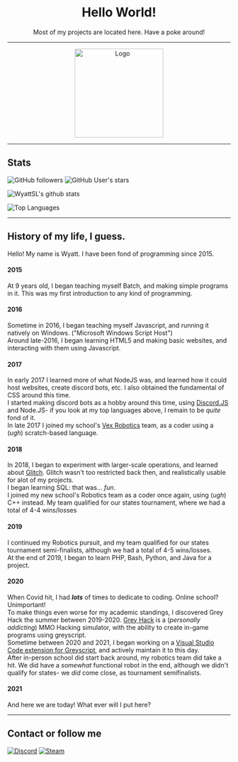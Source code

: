 <h1 align="center">Hello World!</h1>
<p align="center">Most of my projects are located here. Have a poke around!</p>

***

<p align="center">
  <img alt="Logo" src="./logo.jpg" width="200" height="200">
</p>

***

## Stats

![GitHub followers](https://img.shields.io/github/followers/WyattSL?color=555555&label=Followers&logo=github)
![GitHub User's stars](https://img.shields.io/github/stars/WyattSL?affiliations=OWNER%2CCOLLABORATOR%2CORGANIZATION_MEMBER&color=555555&label=My%20stars&logo=github)

![WyattSL's github stats](https://github-readme-stats.vercel.app/api?username=WyattSL&show_icons=true&theme=dark&include_all_commits=true&count_private=true&disable_animations=true)

![Top Languages](https://github-readme-stats.vercel.app/api/top-langs/?username=WyattSL&langs_count=10&layout=compact&theme=dark)

***

## History of my life, I guess.

Hello! My name is Wyatt. I have been fond of programming since 2015.

#### 2015
At 9 years old, I began teaching myself Batch, and making simple programs in it. This was my first introduction to any kind of programming.

#### 2016
Sometime in 2016, I began teaching myself Javascript, and running it natively on Windows. ("Microsoft Windows Script Host")<br>
Around late-2016, I began learning HTML5 and making basic websites, and interacting with them using Javascript.

#### 2017
In early 2017 I learned more of what NodeJS was, and learned how it could host websites, create discord bots, etc. I also obtained the fundamental of CSS around this time.<br>
I started making discord bots as a hobby around this time, using [Discord.JS](https://discord.js.org) and Node.JS- if you look at my top languages above, I remain to be *quite* fond of it.<br>
In late 2017 I joined my school's [Vex Robotics](https://vexrobotics.com) team, as a coder using a (*ugh*) scratch-based language.

#### 2018
In 2018, I began to experiment with larger-scale operations, and learned about [Glitch](https://glitch.com). Glitch wasn't too restricted back then, and realistically usable for alot of my projects.<br>
I began learning SQL: that was... *fun*.<br>
I joined my new school's Robotics team as a coder once again, using (*ugh*) C++ instead. My team qualified for our states tournament, where we had a total of 4-4 wins/losses

#### 2019
I continued my Robotics pursuit, and my team qualified for our states tournament semi-finalists, although we had a total of 4-5 wins/losses.<br>
At the end of 2019, I began to learn PHP, Bash, Python, and Java for a project.


#### 2020
When Covid hit, I had ***lots*** of times to dedicate to coding. Online school? Unimportant!<br>
To make things even worse for my academic standings, I discovered Grey Hack the summer between 2019-2020. [Grey Hack](https://greyhackgame.com) is a (*personally addicting*) MMO Hacking simulator, with the ability to create in-game programs using greyscript.<br>
Sometime between 2020 and 2021, I began working on a [Visual Studio Code extension for Greyscript](https://github.com/WyattSL), and actively maintain it to this day.<br>
After in-person school did start back around, my robotics team did take a hit. We did have a *somewhat* functional robot in the end, although we didn't qualify for states- we *did* come close, as tournament semifinalists.

#### 2021
And here we are today! What ever will I put here?

***

## Contact or follow me

[![Discord](https://img.shields.io/badge/-discord-7289da?style=for-the-badge&logo=discord&logoColor=ffffff)](https://dsc.bio/wyattl)
[![Steam](https://img.shields.io/badge/-steam-000000?style=for-the-badge&logo=steam&logoColor=ffffff)](https://steamcommunity.com/id/wyattl/)
